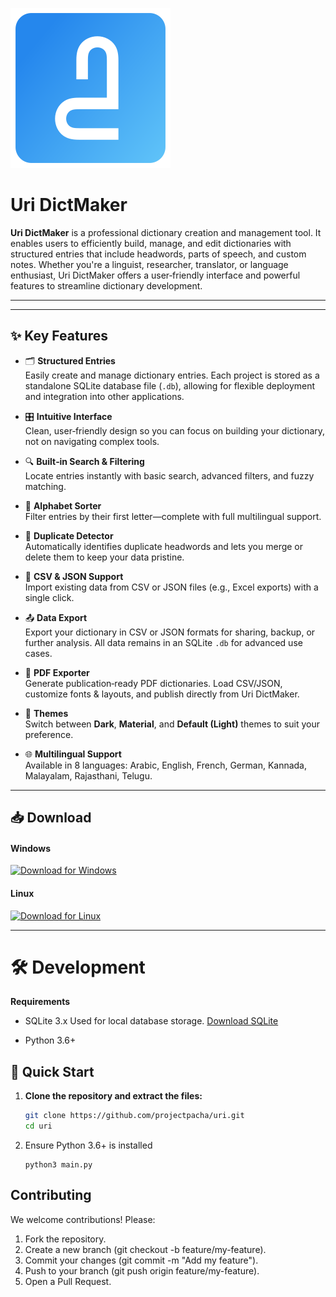 ![App Icon](https://github.com/projectpacha/uri/blob/main/icons/app_icon.png)

# Uri DictMaker

**Uri DictMaker** is a professional dictionary creation and management tool. It enables users to efficiently build, manage, and edit dictionaries with structured entries that include headwords, parts of speech, and custom notes. Whether you're a linguist, researcher, translator, or language enthusiast, Uri DictMaker offers a user‑friendly interface and powerful features to streamline dictionary development.

---

---

## ✨ Key Features

- 🗂️ **Structured Entries**  
  Easily create and manage dictionary entries. Each project is stored as a standalone SQLite database file (`.db`), allowing for flexible deployment and integration into other applications.

- 🎛️ **Intuitive Interface**  
  Clean, user‑friendly design so you can focus on building your dictionary, not on navigating complex tools.

- 🔍 **Built‑in Search & Filtering**  
  Locate entries instantly with basic search, advanced filters, and fuzzy matching.

- 🔡 **Alphabet Sorter**  
  Filter entries by their first letter—complete with full multilingual support.

- 🔄 **Duplicate Detector**  
  Automatically identifies duplicate headwords and lets you merge or delete them to keep your data pristine.

- 📑 **CSV & JSON Support**  
  Import existing data from CSV or JSON files (e.g., Excel exports) with a single click.

- 📤 **Data Export**  
  Export your dictionary in CSV or JSON formats for sharing, backup, or further analysis. All data remains in an SQLite `.db` for advanced use cases.

- 📄 **PDF Exporter**  
  Generate publication‑ready PDF dictionaries. Load CSV/JSON, customize fonts & layouts, and publish directly from Uri DictMaker.

- 🎨 **Themes**  
  Switch between **Dark**, **Material**, and **Default (Light)** themes to suit your preference.

- 🌐 **Multilingual Support**  
  Available in 8 languages: Arabic, English, French, German, Kannada, Malayalam, Rajasthani, Telugu.

---

## 📥 Download

#### Windows  
[![Download for Windows](https://img.shields.io/badge/Download-Windows-blue?style=flat-square&logo=windows)](https://github.com/projectpacha/uri/releases/latest/download/uri-windows.exe)

#### Linux  
[![Download for Linux](https://img.shields.io/badge/Download-Linux-blue?style=flat-square&logo=linux)](https://github.com/projectpacha/uri/releases/latest/download/uri-linux.AppImage)

---
# 🛠️ Development

**Requirements**
- SQLite 3.x 
Used for local database storage.
[Download SQLite](https://www.sqlite.org/download.html)

- Python 3.6+

## 🚀 Quick Start

1. **Clone the repository and extract the files:**  
   ```bash
   git clone https://github.com/projectpacha/uri.git
   cd uri
   ```
2. Ensure Python 3.6+ is installed
    ```
    python3 main.py
    ```
## Contributing
We welcome contributions! Please:
1. Fork the repository.
2. Create a new branch (git checkout -b feature/my-feature).
3. Commit your changes (git commit -m "Add my feature").
4. Push to your branch (git push origin feature/my-feature).
5. Open a Pull Request.
